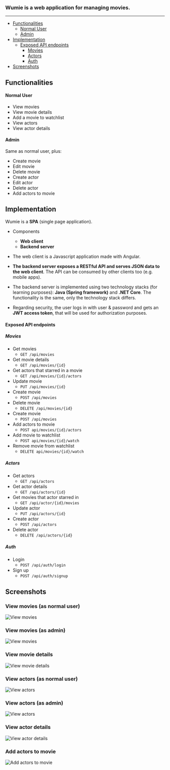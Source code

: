 ### Wumie is a web application for managing movies.
---

- [Functionalities](#functionalities)
    + [Normal User](#normal-user)
    + [Admin](#admin)
- [Implementation](#implementation)
    + [Exposed API endpoints](#exposed-api-endpoints)
        * [Movies](#movies)
        * [Actors](#actors)
        * [Auth](#auth)
- [Screenshots](#screenshots)

## Functionalities

#### Normal User

- View movies
- View movie details
- Add a movie to watchlist
- View actors
- View actor details

#### Admin

Same as normal user, plus:

- Create movie
- Edit movie
- Delete movie
- Create actor
- Edit actor
- Delete actor
- Add actors to movie

## Implementation

Wumie is a **SPA** (single page application).

- Components
    - **Web client**
    - **Backend server**

- The web client is a Javascript application made with Angular.

- **The backend server exposes a RESTful API and serves JSON data to the web client**. The API can be consumed by other clients too (e.g. mobile apps).

- The backend server is implemented using two technology stacks (for learning purposes): **Java (Spring framework)** and **.NET Core**. The functionality is the same, only the technology stack differs.

- Regarding security, the user logs in with user & password and gets an **JWT access token**, that will be used for authorization purposes.

#### Exposed API endpoints

##### Movies
- Get movies
    - `GET /api/movies`
- Get movie details
    - `GET /api/movies/{id}`
- Get actors that starred in a movie
    - `GET /api/movies/{id}/actors`
- Update movie
    - `PUT /api/movies/{id}`
- Create movie
    - `POST /api/movies`
- Delete movie
    - `DELETE /api/movies/{id}`
- Create movie
    - `POST /api/movies`
- Add actors to movie
    - `POST api/movies/{id}/actors`
- Add movie to watchlist
    - `POST api/movies/{id}/watch`
- Remove movie from watchlist
    - `DELETE api/movies/{id}/watch`

##### Actors
- Get actors
    - `GET /api/actors`
- Get actor details
    - `GET /api/actors/{id}`
- Get movies that actor starred in
    - `GET /api/actor/{id}/movies`
- Update actor
    - `PUT /api/actors/{id}`
- Create actor
    - `POST /api/actors`
- Delete actor
    - `DELETE /api/actors/{id}`

##### Auth
- Login
    - `POST /api/auth/login`
- Sign up
    - `POST /api/auth/signup`

## Screenshots

### View movies (as normal user)
![View movies](Screenshots/view-movies.png)

### View movies (as admin)
![View movies](Screenshots/view-movies-admin.png)

### View movie details
![View movie details](Screenshots/movie-details.png)

### View actors (as normal user)
![View actors](Screenshots/view-actors.png)

### View actors (as admin)
![View actors](Screenshots/view-actors-admin.png)

### View actor details
![View actor details](Screenshots/view-actor-details.png)

### Add actors to movie
![Add actors to movie](Screenshots/add-actors-to-movie.png)
